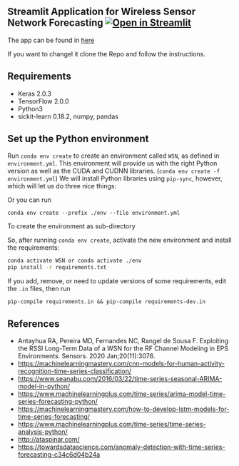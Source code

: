 ## Streamlit Application for Wireless Sensor Network Forecasting [![Open in Streamlit](https://static.streamlit.io/badges/streamlit_badge_black_white.svg)](https://share.streamlit.io/charlie5dh/wsn_streamlit_app/main/Streamlit/attention_st.py)

The app can be found in [here](https://share.streamlit.io/charlie5dh/wsn_streamlit_app/main/Streamlit/attention_st.py)

If you want to changel it clone the Repo and follow the instructions.

## Requirements

- Keras 2.0.3
- TensorFlow 2.0.0
- Python3
- sickit-learn 0.18.2, numpy, pandas

## Set up the Python environment

Run `conda env create` to create an environment called `WSN`, as defined in `environment.yml`.
This environment will provide us with the right Python version as well as the CUDA and CUDNN libraries. (`conda env create -f environment.yml`)
We will install Python libraries using `pip-sync`, however, which will let us do three nice things:

Or you can run

```
conda env create --prefix ./env --file environment.yml
```

To create the environment as sub-directory

So, after running `conda env create`, activate the new environment and install the requirements:

```sh
conda activate WSN or conda activate ./env
pip install -r requirements.txt
```

If you add, remove, or need to update versions of some requirements, edit the `.in` files, then run

```
pip-compile requirements.in && pip-compile requirements-dev.in
```

## References

- Antayhua RA, Pereira MD, Fernandes NC, Rangel de Sousa F. Exploiting the RSSI Long-Term Data of a WSN for the RF Channel Modeling in EPS Environments. Sensors. 2020 Jan;20(11):3076.
- https://machinelearningmastery.com/cnn-models-for-human-activity-recognition-time-series-classification/
- https://www.seanabu.com/2016/03/22/time-series-seasonal-ARIMA-model-in-python/
- https://www.machinelearningplus.com/time-series/arima-model-time-series-forecasting-python/
- https://machinelearningmastery.com/how-to-develop-lstm-models-for-time-series-forecasting/
- https://www.machinelearningplus.com/time-series/time-series-analysis-python/
- http://ataspinar.com/
- https://towardsdatascience.com/anomaly-detection-with-time-series-forecasting-c34c6d04b24a

[Journals]: http://cloud.traceback.com.br/wsn/wsn_001/journal_ufsc.html
[Features]: https://drive.google.com/file/d/1FrHvWn6LV07Cr1v8F4M5h3x2uOiuNQNC/view?usp=sharing
[RSSI]: https://drive.google.com/file/d/1CJ2gMGHWHt7aM0wH0L7lAgxefcpQZTRV/view?usp=sharing
[Snapshots]: http://cloud.traceback.com.br/wsn/dashlist_cdsa.html
